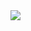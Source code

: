 <img src="https://img.shields.io/badge/CSS-239120?&style=for-the-badge&logo=css3&logoColor=white"/>
